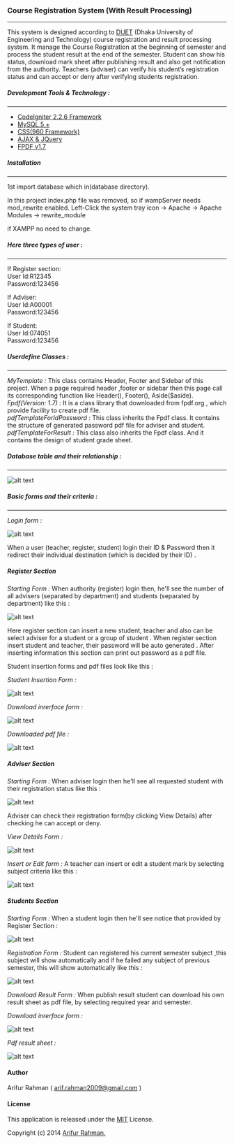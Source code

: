 ### Course Registration System (With Result Processing)
---
This system is designed according to [DUET](http://www.duet.ac.bd/) (Dhaka University of Engineering and Technology) course registration and result processing system.  It manage the Course Registration at the beginning of semester and process the student result at the end of the semester. Student can show his status, download mark sheet after publishing result and also get notification from the authority. Teachers (adviser) can verify his student’s registration status and can accept or deny after verifying students registration.

##### Development Tools & Technology :
---
* [CodeIgniter 2.2.6 Framework](https://www.codeigniter.com/)
* [MySQL 5 +](https://www.mysql.com/)
* [CSS(960 Framework)](http://960.gs/)
* [AJAX & JQuery](https://jquery.com/)
* [FPDF v1.7](http://fpdf.org/)

##### Installation
---
1st import database which in(database directory).

In this project index.php file was removed, 
so if wampServer
needs mod_rewrite enabled.
Left-Click the system tray icon -> Apache -> Apache Modules -> rewrite_module

if XAMPP no need to change.

##### Here three types of user :
---

If Register section: </br>
User Id:R12345 </br>
Password:123456 </br>

If Adviser: </br>
User Id:A00001 </br>
Password:123456 </br>

If Student: </br>
User Id:074051 </br>
Password:123456 </br>

##### Userdefine Classes :
---
*MyTemplate :* This class contains Header, Footer and Sidebar of this project. When a page required header ,footer or sidebar then this page call its corresponding function like Header(), Footer(), Aside($aside). </br>
*Fpdf(Version: 1.7) :* It is a class library that downloaded from fpdf.org , which provide facility to create pdf file. </br>
*pdfTemplateForIdPassword :* This class inherits the Fpdf class. It contains the structure of  generated password pdf file for adviser and student. </br>
*pdfTemplateForResult :* This class also inherits the Fpdf class. And it contains the design of student grade sheet.

##### Database table and their relationship :
---
![alt text](http://i.imgur.com/fnTMkcw.jpg "Database design")

##### Basic forms and their criteria :
---
*Login form :*

![alt text](http://i.imgur.com/9ZTODuB.jpg "Login form")

When a user (teacher, register, student) login their ID & Password then it redirect their individual
destination (which is decided by their ID) .

##### Register Section
*Starting Form :* When authority (register) login then, he'll see the number of all advisers (separated by department) and students (separated by department) like this :

![alt text](http://i.imgur.com/hpkKyx0.jpg "Register summary")

Here register section can insert a new student, teacher and also can be select adviser for a student or a group of student . When register section insert student and teacher, their password will be auto generated . After inserting information this section can print out password as a pdf file.

Student insertion forms and pdf files look like this :

*Student Insertion Form :*

![alt text](http://i.imgur.com/UDfID1O.jpg "Student Insertion Form")

*Download inrerface form :*

![alt text](http://i.imgur.com/9fZNYyE.jpg "Download inrerface form")

*Downloaded pdf file :*

![alt text](http://i.imgur.com/TbReSIV.jpg "Downloaded pdf file")

##### Adviser Section

*Starting Form :* When adviser login then he'll see all requested student with their registration status like this :

![alt text](http://i.imgur.com/SjgbEt1.jpg "Adviser startup")

Adviser can check their registration form(by clicking View Details) after checking he can accept or deny.

*View Details Form :*

![alt text](http://i.imgur.com/mqPx30r.jpg "View Details Form")

*Insert or Edit form :* A teacher can insert or edit a student mark by selecting subject criteria like this :

![alt text](http://i.imgur.com/e4eeeqM.jpg "Insert or Edit form for teacher")

##### Students Section

*Starting Form :* When a student login then he'll see notice that provided by Register Section :

![alt text](http://i.imgur.com/qpWif8I.jpg "Students startup form")

*Registration Form :* Student can registered his current semester subject ,this subject will show automatically and if he failed any subject of previous semester, this will show automatically like this :

![alt text](http://i.imgur.com/ZqRJBeu.jpg "Registration Form")

*Download Result Form :* When publish result student can download his own result sheet as pdf file, by selecting required year and semester.

*Download inrerface form :*

![alt text](http://i.imgur.com/gE91zIn.jpg "Download inrerface form")

*Pdf result sheet :*

![alt text](http://i.imgur.com/8ZPBnPU.gif "Pdf result sheet")

#### Author
Arifur Rahman ( arif.rahman2009@gmail.com )

#### License

This application is released under the [MIT](http://www.opensource.org/licenses/MIT) License.

Copyright (c) 2014 [Arifur Rahman.](http://arifur-rahman-sazal.blogspot.com/)
